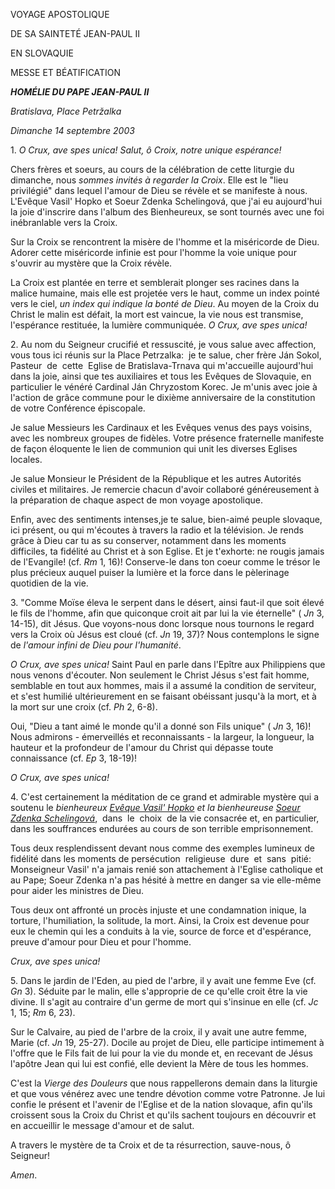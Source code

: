 VOYAGE APOSTOLIQUE

DE SA SAINTETÉ JEAN-PAUL II

EN SLOVAQUIE

MESSE ET BÉATIFICATION

***HOMÉLIE DU PAPE JEAN-PAUL II***

*Bratislava, Place Petržalka*

*Dimanche 14 septembre 2003*

1. *O Crux, ave spes unica!* *Salut, ô Croix, notre unique espérance!*

Chers frères et soeurs, au cours de la célébration de cette liturgie du dimanche, nous *sommes invités à regarder la Croix*. Elle est le "lieu privilégié" dans lequel l'amour de Dieu se révèle et se manifeste à nous. L'Evêque Vasil' Hopko et Soeur Zdenka Schelingová, que j'ai eu aujourd'hui la joie d'inscrire dans l'album des Bienheureux, se sont tournés avec une foi inébranlable vers la Croix.

Sur la Croix se rencontrent la misère de l'homme et la miséricorde de Dieu. Adorer cette miséricorde infinie est pour l'homme la voie unique pour s'ouvrir au mystère que la Croix révèle.

La Croix est plantée en terre et semblerait plonger ses racines dans la malice humaine, mais elle est projetée vers le haut, comme un index pointé vers le ciel, *un index qui indique la bonté de Dieu*. Au moyen de la Croix du Christ le malin est défait, la mort est vaincue, la vie nous est transmise, l'espérance restituée, la lumière communiquée. *O Crux, ave spes unica!*

2. Au nom du Seigneur crucifié et ressuscité, je vous salue avec affection, vous tous ici réunis sur la Place Petrzalka:  je te salue, cher frère Ján Sokol, Pasteur  de  cette  Eglise de Bratislava-Trnava qui m'accueille aujourd'hui dans la joie, ainsi que tes auxiliaires et tous les Evêques de Slovaquie, en particulier le vénéré Cardinal Ján Chryzostom Korec. Je m'unis avec joie à l'action de grâce commune pour le dixième anniversaire de la constitution de votre Conférence épiscopale.

Je salue Messieurs les Cardinaux et les Evêques venus des pays voisins, avec les nombreux groupes de fidèles. Votre présence fraternelle manifeste de façon éloquente le lien de communion qui unit les diverses Eglises locales.

Je salue Monsieur le Président de la République et les autres Autorités civiles et militaires. Je remercie chacun d'avoir collaboré généreusement à la préparation de chaque aspect de mon voyage apostolique.

Enfin, avec des sentiments intenses,je te salue, bien-aimé peuple slovaque, ici présent, ou qui m'écoutes à travers la radio et la télévision. Je rends grâce à Dieu car tu as su conserver, notamment dans les moments difficiles, ta fidélité au Christ et à son Eglise. Et je t'exhorte: ne rougis jamais de l'Evangile! (cf. *Rm* 1, 16)! Conserve-le dans ton coeur comme le trésor le plus précieux auquel puiser la lumière et la force dans le pèlerinage quotidien de la vie.

3. "Comme Moïse éleva le serpent dans le désert, ainsi faut-il que soit élevé le fils de l'homme, afin que quiconque croit ait par lui la vie éternelle" ( *Jn* 3, 14-15), dit Jésus. Que voyons-nous donc lorsque nous tournons le regard vers la Croix où Jésus est cloué (cf. *Jn* 19, 37)? Nous contemplons le signe de *l'amour infini de Dieu pour l'humanité*.

*O Crux, ave spes unica!* Saint Paul en parle dans l'Epître aux Philippiens que nous venons d'écouter. Non seulement le Christ Jésus s'est fait homme, semblable en tout aux hommes, mais il a assumé la condition de serviteur, et s'est humilié ultérieurement en se faisant obéissant jusqu'à la mort, et à la mort sur une croix (cf. *Ph* 2, 6-8).

Oui, "Dieu a tant aimé le monde qu'il a donné son Fils unique" ( *Jn* 3, 16)! Nous admirons - émerveillés et reconnaissants - la largeur, la longueur, la hauteur et la profondeur de l'amour du Christ qui dépasse toute connaissance (cf. *Ep* 3, 18-19)!

*O Crux, ave spes unica!*

4. C'est certainement la méditation de ce grand et admirable mystère qui a soutenu le *bienheureux [Evêque Vasil' Hopko](http://www.vatican.va/news_services/liturgy/saints/ns_lit_doc_20030914_hopko_fr.html) et la bienheureuse [Soeur Zdenka Schelingová](http://www.vatican.va/news_services/liturgy/saints/ns_lit_doc_20030914_schelingova_fr.html)*,  dans  le  choix  de la vie consacrée et, en particulier, dans les souffrances endurées au cours de son terrible emprisonnement.

Tous deux resplendissent devant nous comme des exemples lumineux de fidélité dans les moments de persécution  religieuse  dure  et  sans  pitié:  Monseigneur Vasil' n'a jamais renié son attachement à l'Eglise catholique et au Pape; Soeur Zdenka n'a pas hésité à mettre en danger sa vie elle-même pour aider les ministres de Dieu.

Tous deux ont affronté un procès injuste et une condamnation inique, la torture, l'humiliation, la solitude, la mort. Ainsi, la Croix est devenue pour eux le chemin qui les a conduits à la vie, source de force et d'espérance, preuve d'amour pour Dieu et pour l'homme.

*Crux, ave spes unica!*

5. Dans le jardin de l'Eden, au pied de l'arbre, il y avait une femme Eve (cf. *Gn* 3). Séduite par le malin, elle s'approprie de ce qu'elle croit être la vie divine. Il s'agit au contraire d'un germe de mort qui s'insinue en elle (cf. *Jc* 1, 15; *Rm* 6, 23).

Sur le Calvaire, au pied de l'arbre de la croix, il y avait une autre femme, Marie (cf. *Jn* 19, 25-27). Docile au projet de Dieu, elle participe intimement à l'offre que le Fils fait de lui pour la vie du monde et, en recevant de Jésus l'apôtre Jean qui lui est confié, elle devient la Mère de tous les hommes.

C'est la *Vierge des Douleurs* que nous rappellerons demain dans la liturgie et que vous vénérez avec une tendre dévotion comme votre Patronne. Je lui confie le présent et l'avenir de l'Eglise et de la nation slovaque, afin qu'ils croissent sous la Croix du Christ et qu'ils sachent toujours en découvrir et en accueillir le message d'amour et de salut.

A travers le mystère de ta Croix et de ta résurrection, sauve-nous, ô Seigneur!

*Amen*.